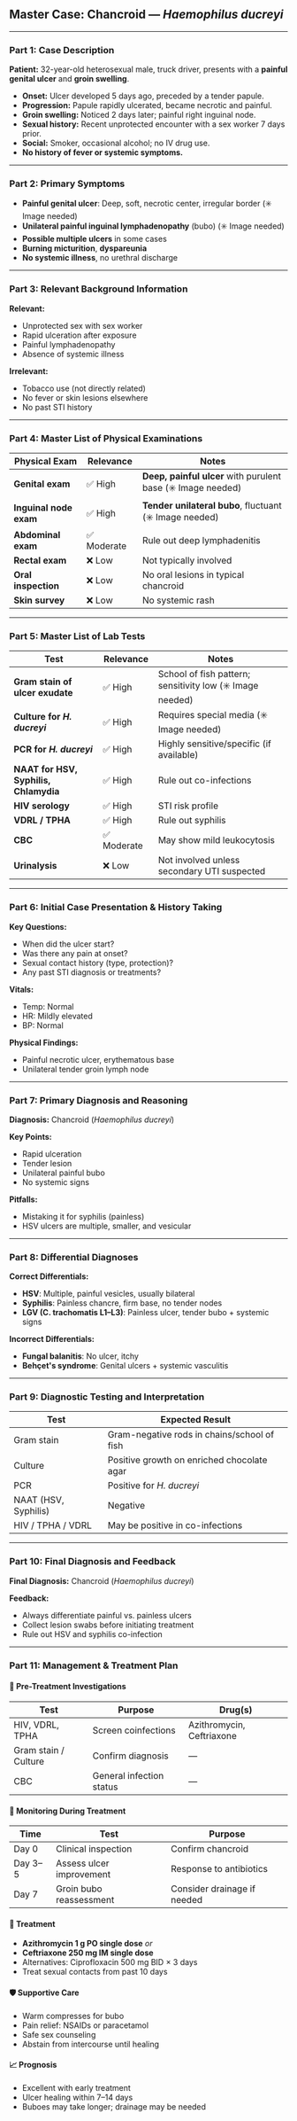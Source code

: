 ## Master Case: Chancroid — *Haemophilus ducreyi*

---

### **Part 1: Case Description**

**Patient:** 32-year-old heterosexual male, truck driver, presents with a **painful genital ulcer** and **groin swelling**.

- **Onset:** Ulcer developed 5 days ago, preceded by a tender papule.
- **Progression:** Papule rapidly ulcerated, became necrotic and painful.
- **Groin swelling:** Noticed 2 days later; painful right inguinal node.
- **Sexual history:** Recent unprotected encounter with a sex worker 7 days prior.
- **Social:** Smoker, occasional alcohol; no IV drug use.
- **No history of fever or systemic symptoms.**

---

### **Part 2: Primary Symptoms**

- **Painful genital ulcer**: Deep, soft, necrotic center, irregular border (✳️ Image needed)
- **Unilateral painful inguinal lymphadenopathy** (bubo) (✳️ Image needed)
- **Possible multiple ulcers** in some cases
- **Burning micturition**, **dyspareunia**
- **No systemic illness**, no urethral discharge

---

### **Part 3: Relevant Background Information**

**Relevant:**
- Unprotected sex with sex worker
- Rapid ulceration after exposure
- Painful lymphadenopathy
- Absence of systemic illness

**Irrelevant:**
- Tobacco use (not directly related)
- No fever or skin lesions elsewhere
- No past STI history

---

### **Part 4: Master List of Physical Examinations**

| Physical Exam | Relevance | Notes |
|---------------|-----------|-------|
| **Genital exam** | ✅ High | **Deep, painful ulcer** with purulent base (✳️ Image needed) |
| **Inguinal node exam** | ✅ High | **Tender unilateral bubo**, fluctuant (✳️ Image needed) |
| **Abdominal exam** | ✅ Moderate | Rule out deep lymphadenitis |
| **Rectal exam** | ❌ Low | Not typically involved |
| **Oral inspection** | ❌ Low | No oral lesions in typical chancroid |
| **Skin survey** | ❌ Low | No systemic rash |

---

### **Part 5: Master List of Lab Tests**

| Test | Relevance | Notes |
|------|-----------|-------|
| **Gram stain of ulcer exudate** | ✅ High | School of fish pattern; sensitivity low (✳️ Image needed) |
| **Culture for *H. ducreyi*** | ✅ High | Requires special media (✳️ Image needed) |
| **PCR for *H. ducreyi*** | ✅ High | Highly sensitive/specific (if available) |
| **NAAT for HSV, Syphilis, Chlamydia** | ✅ High | Rule out co-infections |
| **HIV serology** | ✅ High | STI risk profile |
| **VDRL / TPHA** | ✅ High | Rule out syphilis |
| **CBC** | ✅ Moderate | May show mild leukocytosis |
| **Urinalysis** | ❌ Low | Not involved unless secondary UTI suspected |

---

### **Part 6: Initial Case Presentation & History Taking**

**Key Questions:**
- When did the ulcer start?
- Was there any pain at onset?
- Sexual contact history (type, protection)?
- Any past STI diagnosis or treatments?

**Vitals:**
- Temp: Normal
- HR: Mildly elevated
- BP: Normal

**Physical Findings:**
- Painful necrotic ulcer, erythematous base
- Unilateral tender groin lymph node

---

### **Part 7: Primary Diagnosis and Reasoning**

**Diagnosis:** Chancroid (*Haemophilus ducreyi*)

**Key Points:**
- Rapid ulceration
- Tender lesion
- Unilateral painful bubo
- No systemic signs

**Pitfalls:**
- Mistaking it for syphilis (painless)
- HSV ulcers are multiple, smaller, and vesicular

---

### **Part 8: Differential Diagnoses**

**Correct Differentials:**
- **HSV**: Multiple, painful vesicles, usually bilateral
- **Syphilis**: Painless chancre, firm base, no tender nodes
- **LGV (C. trachomatis L1–L3)**: Painless ulcer, tender bubo + systemic signs

**Incorrect Differentials:**
- **Fungal balanitis**: No ulcer, itchy
- **Behçet's syndrome**: Genital ulcers + systemic vasculitis

---

### **Part 9: Diagnostic Testing and Interpretation**

| Test | Expected Result |
|------|------------------|
| Gram stain | Gram-negative rods in chains/school of fish |
| Culture | Positive growth on enriched chocolate agar |
| PCR | Positive for *H. ducreyi* |
| NAAT (HSV, Syphilis) | Negative |
| HIV / TPHA / VDRL | May be positive in co-infections |

---

### **Part 10: Final Diagnosis and Feedback**

**Final Diagnosis:** Chancroid (*Haemophilus ducreyi*)

**Feedback:**
- Always differentiate painful vs. painless ulcers
- Collect lesion swabs before initiating treatment
- Rule out HSV and syphilis co-infection

---

### **Part 11: Management & Treatment Plan**

#### 🧪 Pre-Treatment Investigations

| Test | Purpose | Drug(s) |
|------|---------|---------|
| HIV, VDRL, TPHA | Screen coinfections | Azithromycin, Ceftriaxone |
| Gram stain / Culture | Confirm diagnosis | — |
| CBC | General infection status | — |

#### 🔁 Monitoring During Treatment

| Time | Test | Purpose |
|------|------|---------|
| Day 0 | Clinical inspection | Confirm chancroid |
| Day 3–5 | Assess ulcer improvement | Response to antibiotics |
| Day 7 | Groin bubo reassessment | Consider drainage if needed |

#### 💊 Treatment

- **Azithromycin 1 g PO single dose** *or*
- **Ceftriaxone 250 mg IM single dose**
- Alternatives: Ciprofloxacin 500 mg BID × 3 days
- Treat sexual contacts from past 10 days

#### 🛡️ Supportive Care

- Warm compresses for bubo
- Pain relief: NSAIDs or paracetamol
- Safe sex counseling
- Abstain from intercourse until healing

#### 📈 Prognosis

- Excellent with early treatment
- Ulcer healing within 7–14 days
- Buboes may take longer; drainage may be needed

